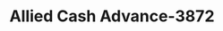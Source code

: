 ---
f_zip-code: 81520
f_state-code: CO
title: Allied Cash Advance-3872
f_phone: 970-434-6637
f_city-only: Clifton
f_address: 569 32 Rd Clifton
f_location-unique-id: '3872'
slug: allied-cash-advance-3872
updated-on: '2024-05-30T13:46:58.046Z'
created-on: '2024-05-30T13:36:59.803Z'
published-on: '2024-05-30T13:54:32.469Z'
f_city-state: cms/city/clifton-co.md
f_company: cms/company/allied-cash-advance.md
f_state: cms/state/colorado.md
layout: '[payday-loan].html'
tags: payday-loan
---